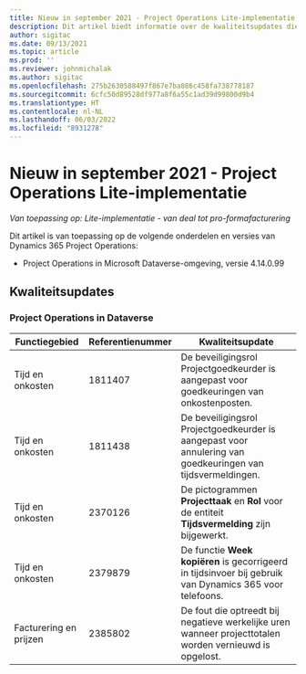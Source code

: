 ```yaml
---
title: Nieuw in september 2021 - Project Operations Lite-implementatie
description: Dit artikel biedt informatie over de kwaliteitsupdates die beschikbaar zijn in de versie van Project Operations Lite-implementatie van september 2021.
author: sigitac
ms.date: 09/13/2021
ms.topic: article
ms.prod: ''
ms.reviewer: johnmichalak
ms.author: sigitac
ms.openlocfilehash: 275b2630588497f867e7ba886c458fa738778187
ms.sourcegitcommit: 6cfc50d89528df977a8f6a55c1ad39d99800d9b4
ms.translationtype: HT
ms.contentlocale: nl-NL
ms.lasthandoff: 06/03/2022
ms.locfileid: "8931278"
---
```

# <a name="whats-new-september-2021---project-operations-lite-deployment"></a>Nieuw in september 2021 - Project Operations Lite-implementatie

_Van toepassing op: Lite-implementatie - van deal tot pro-formafacturering_

Dit artikel is van toepassing op de volgende onderdelen en versies van Dynamics 365 Project Operations:

  - Project Operations in Microsoft Dataverse-omgeving, versie 4.14.0.99


## <a name="quality-updates"></a>Kwaliteitsupdates

### <a name="project-operations-on-dataverse"></a>Project Operations in Dataverse


| **Functiegebied** | **Referentienummer** | **Kwaliteitsupdate** |
| --- | --- | --- |
| Tijd en onkosten | 1811407 | De beveiligingsrol Projectgoedkeurder is aangepast voor goedkeuringen van onkostenposten. |
| Tijd en onkosten | 1811438 | De beveiligingsrol Projectgoedkeurder is aangepast voor annulering van goedkeuringen van tijdsvermeldingen. |
| Tijd en onkosten | 2370126 | De pictogrammen **Projecttaak** en **Rol** voor de entiteit **Tijdsvermelding** zijn bijgewerkt. |
| Tijd en onkosten | 2379879 | De functie **Week kopiëren** is gecorrigeerd in tijdsinvoer bij gebruik van Dynamics 365 voor telefoons. |
| Facturering en prijzen | 2385802 | De fout die optreedt bij negatieve werkelijke uren wanneer projecttotalen worden vernieuwd is opgelost.|
